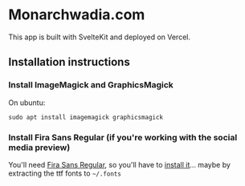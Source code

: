 # Monarchwadia.com

This app is built with SvelteKit and deployed on Vercel.

## Installation instructions

### Install ImageMagick and GraphicsMagick

On ubuntu:

```
sudo apt install imagemagick graphicsmagick

```

### Install Fira Sans Regular (if you're working with the social media preview)

You'll need [Fira Sans Regular](https://fonts.google.com/specimen/Fira+Sans?query=fira+sans), so you'll have to [install it](https://www.google.com/search?channel=fs&client=ubuntu&q=install+font+in+ubuntu)... maybe by extracting the ttf fonts to `~/.fonts`

